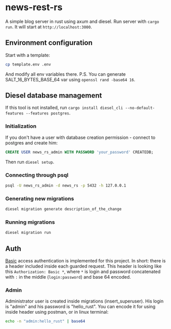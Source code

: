 # news-rest-rs

A simple blog server in rust using axum and diesel. Run server with `cargo run`. It will start at `http://localhost:3000`.

## Environment configuration

Start with a template:

```sh
cp template.env .env
```

And modify all env variables there.
P.S. You can generate SALT_16_BYTES_BASE_64 var using `openssl rand -base64 16`.

## Diesel database management

If this tool is not installed, run `cargo install diesel_cli --no-default-features --features postgres`.

### Initialization

If you don't have a user with database creation permission - connect to postgres and create him:

```SQL
CREATE USER news_rs_admin WITH PASSWORD 'your_password' CREATEDB;
```

Then run `diesel setup`.

### Connecting through psql

```sh
psql -U news_rs_admin -d news_rs -p 5432 -h 127.0.0.1
```

### Generating new migrations

```sh
diesel migration generate description_of_the_change
```

### Running migrations

```sh
diesel migration run
```

## Auth

[Basic](https://en.wikipedia.org/wiki/Basic_access_authentication) access authentication is implemented for this project.
In short: there is a header included inside each guarded request. This header is looking like this `Authorization: Basic *`,
where `*` is login and password concatenated with `:` in the middle (`login:password`) and base 64 encoded.

### Admin

Administrator user is created inside migrations (insert_superuser). His login is "admin" and his password is "hello_rust".
You can encode it for using inside header using postman, or in linux terminal:

```sh
echo -n "admin:hello_rust" | base64
```

